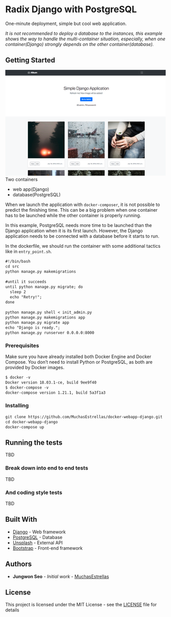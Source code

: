# Radix Django with PostgreSQL

One-minute deployment, simple but cool web application.

*It is not recommended to deploy a database to the instances, this example shows the way to handle the multi-container situation, especially, when one container(Django) strongly depends on the other container(database).*


## Getting Started
![Screen Shopt](images/main-screenshot.png?raw=true "Screen Shot")
Two containers
  * web app(Django)
  * database(PostgreSQL)

When we launch the application with `docker-composer`, it is not possible to predict the finishing time.
This can be a big problem when one container has to be launched while the other container is properly running.

In this example, PostgreSQL needs more time to be launched than the Django application when it is its first launch. However, the Django application needs to be connected with a database before it starts to run.

In the dockerfile, we should run the container with some additional tactics like in `entry_point.sh`.

```
#!/bin/bash
cd src
python manage.py makemigrations

#until it succeeds
until python manage.py migrate; do
  sleep 2
  echo "Retry!";
done

python manage.py shell < init_admin.py
python manage.py makemigrations app
python manage.py migrate app
echo "Django is ready.";
python manage.py runserver 0.0.0.0:8000
```




### Prerequisites

Make sure you have already installed both Docker Engine and Docker Compose.
You don’t need to install Python or PostgreSQL, as both are provided by Docker images.

```
$ docker -v
Docker version 18.03.1-ce, build 9ee9f40
$ docker-compose -v
docker-compose version 1.21.1, build 5a3f1a3
```

### Installing

```
git clone https://github.com/MuchasEstrellas/docker-webapp-django.git
cd docker-webapp-django
docker-compose up
```

## Running the tests

TBD

### Break down into end to end tests

TBD

### And coding style tests

TBD



## Built With

* [Django](https://www.djangoproject.com/) - Web framework
* [PostgreSQL](https://www.postgresql.org/) - Database
* [Unsplash](https://source.unsplash.com/) - External API
* [Bootstrap](https://getbootstrap.com/) - Front-end framework


## Authors

* **Jungwon Seo** - *Initial work* - [MuchasEstrellas](https://github.com/MuchasEstrellas)


## License

This project is licensed under the MIT License - see the [LICENSE](LICENSE) file for details
